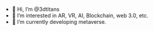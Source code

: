- 👋 Hi, I’m @3dtitans
- 👀 I’m interested in AR, VR, AI, Blockchain,  web 3.0, etc.
- 🌱 I’m currently developing metaverse. 

<!---
3dtitans/3dtitans is a ✨ special ✨ repository because its `README.md` (this file) appears on your GitHub profile.
You can click the Preview link to take a look at your changes.
--->
